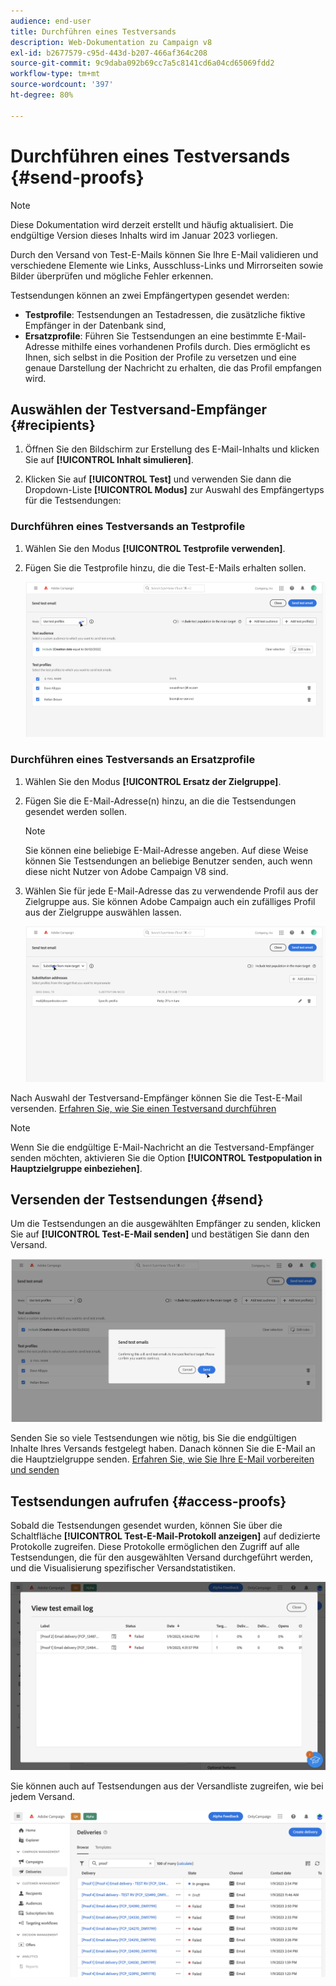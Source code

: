 ```yaml
---
audience: end-user
title: Durchführen eines Testversands
description: Web-Dokumentation zu Campaign v8
exl-id: b2677579-c95d-443d-b207-466af364c208
source-git-commit: 9c9daba092b69cc7a5c8141cd6a04cd65069fdd2
workflow-type: tm+mt
source-wordcount: '397'
ht-degree: 80%

---
```


# Durchführen eines Testversands {#send-proofs}

>[!NOTE]
>
>Diese Dokumentation wird derzeit erstellt und häufig aktualisiert. Die endgültige Version dieses Inhalts wird im Januar 2023 vorliegen.

Durch den Versand von Test-E-Mails können Sie Ihre E-Mail validieren und verschiedene Elemente wie Links, Ausschluss-Links und Mirrorseiten sowie Bilder überprüfen und mögliche Fehler erkennen.

Testsendungen können an zwei Empfängertypen gesendet werden:

* **Testprofile**: Testsendungen an Testadressen, die zusätzliche fiktive Empfänger in der Datenbank sind,
* **Ersatzprofile**: Führen Sie Testsendungen an eine bestimmte E-Mail-Adresse mithilfe eines vorhandenen Profils durch. Dies ermöglicht es Ihnen, sich selbst in die Position der Profile zu versetzen und eine genaue Darstellung der Nachricht zu erhalten, die das Profil empfangen wird.

## Auswählen der Testversand-Empfänger {#recipients}

1. Öffnen Sie den Bildschirm zur Erstellung des E-Mail-Inhalts und klicken Sie auf **[!UICONTROL Inhalt simulieren]**.

1. Klicken Sie auf **[!UICONTROL Test]** und verwenden Sie dann die Dropdown-Liste **[!UICONTROL Modus]** zur Auswahl des Empfängertyps für die Testsendungen:

<!-- to check: by default, profiles selected in previous screen are pre-selected for proofs. Can add addtitional profiles + remove preselected?-->

### Durchführen eines Testversands an Testprofile

1. Wählen Sie den Modus **[!UICONTROL Testprofile verwenden]**.

1. Fügen Sie die Testprofile hinzu, die die Test-E-Mails erhalten sollen.

   <!--FOR BETA: You can also build an audience to select test profiles based on your own criteria using the **[!UICONTROL Add test audience]** button.-->

   ![](assets/test-profiles-audience.png)

### Durchführen eines Testversands an Ersatzprofile

1. Wählen Sie den Modus **[!UICONTROL Ersatz der Zielgruppe]**.

1. Fügen Sie die E-Mail-Adresse(n) hinzu, an die die Testsendungen gesendet werden sollen.

   >[!NOTE]
   >
   >Sie können eine beliebige E-Mail-Adresse angeben. Auf diese Weise können Sie Testsendungen an beliebige Benutzer senden, auch wenn diese nicht Nutzer von Adobe Campaign V8 sind.

1. Wählen Sie für jede E-Mail-Adresse das zu verwendende Profil aus der Zielgruppe aus. Sie können Adobe Campaign auch ein zufälliges Profil aus der Zielgruppe auswählen lassen.

   ![](assets/substitution.png)

Nach Auswahl der Testversand-Empfänger können Sie die Test-E-Mail versenden. [Erfahren Sie, wie Sie einen Testversand durchführen](#send)

>[!NOTE]
>
>Wenn Sie die endgültige E-Mail-Nachricht an die Testversand-Empfänger senden möchten, aktivieren Sie die Option **[!UICONTROL Testpopulation in Hauptzielgruppe einbeziehen]**.

## Versenden der Testsendungen {#send}

Um die Testsendungen an die ausgewählten Empfänger zu senden, klicken Sie auf **[!UICONTROL Test-E-Mail senden]** und bestätigen Sie dann den Versand.

![](assets/send-proof.png)

Senden Sie so viele Testsendungen wie nötig, bis Sie die endgültigen Inhalte Ihres Versands festgelegt haben. Danach können Sie die E-Mail an die Hauptzielgruppe senden. [Erfahren Sie, wie Sie Ihre E-Mail vorbereiten und senden](../monitor/prepare-send.md)

## Testsendungen aufrufen {#access-proofs}

Sobald die Testsendungen gesendet wurden, können Sie über die Schaltfläche **[!UICONTROL Test-E-Mail-Protokoll anzeigen]** auf dedizierte Protokolle zugreifen. Diese Protokolle ermöglichen den Zugriff auf alle Testsendungen, die für den ausgewählten Versand durchgeführt werden, und die Visualisierung spezifischer Versandstatistiken.

![](assets/proof-log.png)

Sie können auch auf Testsendungen aus der Versandliste zugreifen, wie bei jedem Versand.

![](assets/delivery-list.png)
